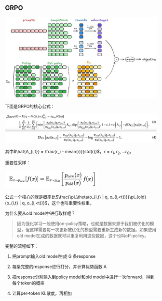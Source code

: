 ## GRPO

![](./img/GRPO-0.jpg)

下面是GRPO的核心公式：

![](./img/GRPO-1.jpg)

其中$\hat{A_{i,t}} = \frac{r_i - mean(r)}{std(r)}$，$r={r_1,r_2,...r_G}$。

重要性采样：

<img src="./img/GRPO-2.jpg" style="zoom:50%;" />

公式一个核心的就是概率比$\frac{\pi_\theta(o_{i,t} | q, o_{i,<t})}{\pi_{old}(o_{i,t} | q, o_{i,<t})}$，这个也叫重要性权重。

为什么要从old model中进行取样呢？

> 因为强化学习一般使用on-policy策略，也就是数据来源于我们被优化的模型，但这样需要每一次更新被优化的模型需要重新生成新的数据。如果使用old model生成的数据就可以重复利用这些数据，这个也叫off-policy。

完整的流程如下：

1. 把prompt输入old model生成 G 条response

2. 每条完整的response进行打分，并计算优势函数 A

3. 把response分别输入到policy model和old model中进行一次forward，得到每个token的概率

4. 计算per-token KL散度，再相加



